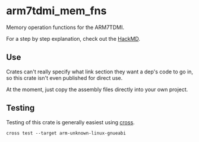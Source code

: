 # arm7tdmi_mem_fns

Memory operation functions for the ARM7TDMI.

For a step by step explanation,
check out the [HackMD](https://hackmd.io/@Lokathor/HJXTfarj5).

## Use

Crates can't really specify what link section they want a dep's code to go in,
so this crate isn't even published for direct use.

At the moment, just copy the assembly files directly into your own project.

## Testing

Testing of this crate is generally easiest using [cross](https://github.com/cross-rs/cross).

```
cross test --target arm-unknown-linux-gnueabi
```
